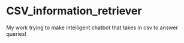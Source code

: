# CSV_information_retriever
My work trying to make intelligent chatbot that takes in csv to answer queries!
